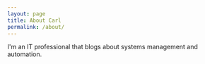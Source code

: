 ```yaml
---
layout: page
title: About Carl
permalink: /about/
---
```


I'm an IT professional that blogs about systems management and automation.
